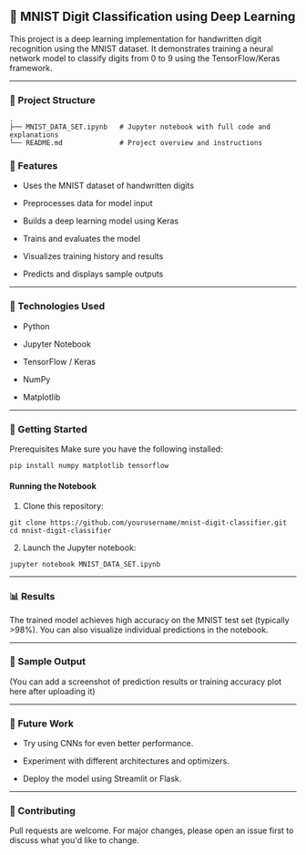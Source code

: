 ## 🧠 MNIST Digit Classification using Deep Learning
This project is a deep learning implementation for handwritten digit recognition using the MNIST dataset. It demonstrates training a neural network model to classify digits from 0 to 9 using the TensorFlow/Keras framework.

---

### 📁 Project Structure
```
.
├── MNIST_DATA_SET.ipynb   # Jupyter notebook with full code and explanations
└── README.md              # Project overview and instructions
```

### 📌 Features
- Uses the MNIST dataset of handwritten digits

- Preprocesses data for model input

- Builds a deep learning model using Keras

- Trains and evaluates the model

- Visualizes training history and results

- Predicts and displays sample outputs

---

### 🧰 Technologies Used
- Python

- Jupyter Notebook

- TensorFlow / Keras

- NumPy

- Matplotlib

---

### 🚀 Getting Started
Prerequisites
Make sure you have the following installed:
```
pip install numpy matplotlib tensorflow
```
#### Running the Notebook
1. Clone this repository:
```
git clone https://github.com/yourusername/mnist-digit-classifier.git
cd mnist-digit-classifier
```
2. Launch the Jupyter notebook:

 ```
jupyter notebook MNIST_DATA_SET.ipynb
```

---
### 📊 Results
The trained model achieves high accuracy on the MNIST test set (typically >98%). You can also visualize individual predictions in the notebook.

---

### 📸 Sample Output
(You can add a screenshot of prediction results or training accuracy plot here after uploading it)

---

### 🏁 Future Work
- Try using CNNs for even better performance.

- Experiment with different architectures and optimizers.

- Deploy the model using Streamlit or Flask.

---

### 🤝 Contributing
Pull requests are welcome. For major changes, please open an issue first to discuss what you'd like to change.
